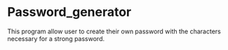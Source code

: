 # Password_generator

This program allow user to create their own password with the characters necessary for a strong password.
